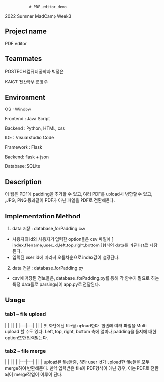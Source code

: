                # PDF_editor_demo
2022 Summer MadCamp Week3 

## Project name
PDF editor

## Teammates
POSTECH 컴퓨터공학과 박정은

KAIST 전산학부 문동우

## Environment
OS : Window

Frontend : Java Script

Backend : Python, HTML, css

IDE : Visual studio Code

Framework : Flask

Backend: flask + json

Database: SQLite

## Description
이 웹은 PDF에 padding을 추가할 수 있고, 여러 PDF를 upload시 병합할 수 있고, ,JPG, PNG 등과같이 PDF가 아닌 파일을 PDF로 전환해준다.

## Implementation Method
1. data 저장 : database_forPadding.csv
* 사용자의 id와 사용자가 입력한 option들은 csv 파일에 [ index,filename,user_id,left,top,right,bottom ]형식의 data를 가진 list로 저장된다.
* 입력된 user id에 따라서 오름차순으로 index값이 설정된다.
2. data 전달 : database_forPadding.py
* csv에 저장된 정보들은, database_forPadding.py를 통해 각 함수가 필요로 하는 특정 data들로 parsing되어 app.py로 전달된다.

## Usage
### tab1 – file upload
| | | | |
|---|---|
| | |
첫 화면에선 file을 upload한다. 한번에 여러 파일을 Multi upload 할 수도 있다. 
Left, top, right, bottom 측에 얼마나 padding을 둘지에 대한 option또한 입력받는다.

### tab2 – file merge

| | | | |
|---|---|
| | |
upload된 file들중, 해당 user id가 upload한 file들을 모두 merge하여 반환해준다.
만약 입력받은 file이 PDF형식이 아닌 경우, 이는 PDF로 전환되어 merge작업이 이루어 진다.
